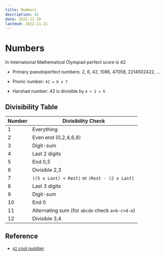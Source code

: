 ```yaml
---
title: Numbers
description: 42
date: 2022-11-20
lastmod: 2022-11-21
---
```


# Numbers

In International Mathematical Olympiad perfect score is 42

- Primary pseudoperfect numbers: 2, 6, 42, 1086, 47058, 2214502422, ...

- Pronic number: `42 = 6 x 7`

- Harshad number: 42 is divisible by `4 + 2 = 6`

## Divisibility Table

| Number | Divisibility Check                              |
| ------ | ----------------------------------------------- |
| 1      | Everything                                      |
| 2      | Even end (0,2,4,6,8)                            |
| 3      | Digit-sum                                       |
| 4      | Last 2 digits                                   |
| 5      | End 0,5                                         |
| 6      | Divisible 2,3                                   |
| 7      | `((5 x Last) + Rest)` or `(Rest - (2 x Last)`   |
| 8      | Last 3 digits                                   |
| 9      | Digit-sum                                       |
| 10     | End 0                                           |
| 11     | Alternating sum (for `abcde` check `a+b-c+d-e`) |
| 12     | Divisible 3,4                                   |

## Reference

- [`42` cool number](https://www.youtube.com/watch?v=0lngjO5bV2Y)
